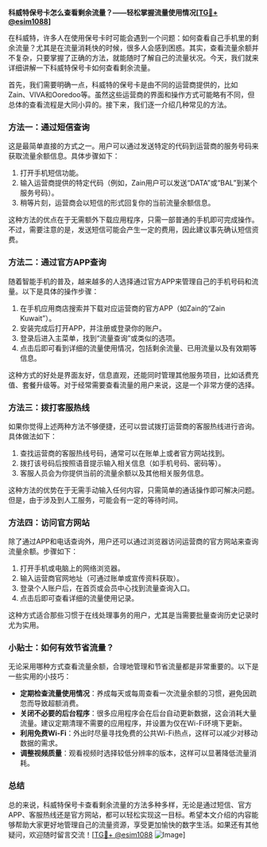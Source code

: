 **科威特保号卡怎么查看剩余流量？——轻松掌握流量使用情况[[TG💪+ @esim1088](https://t.me/s/esim1088)]**

在科威特，许多人在使用保号卡时可能会遇到一个问题：如何查看自己手机里的剩余流量？尤其是在流量消耗快的时候，很多人会感到困惑。其实，查看流量余额并不复杂，只要掌握了正确的方法，就能随时了解自己的流量状况。今天，我们就来详细讲解一下科威特保号卡如何查看剩余流量。

首先，我们需要明确一点，科威特的保号卡是由不同的运营商提供的，比如Zain、VIVA和Ooredoo等。虽然这些运营商的界面和操作方式可能略有不同，但总体的查看流程是大同小异的。接下来，我们逐一介绍几种常见的方法。

### 方法一：通过短信查询

这是最简单直接的方式之一。用户可以通过发送特定的代码到运营商的服务号码来获取流量余额信息。具体步骤如下：

1. 打开手机短信功能。
2. 输入运营商提供的特定代码（例如，Zain用户可以发送“DATA”或“BAL”到某个服务号码）。
3. 稍等片刻，运营商会以短信的形式回复你的当前流量余额信息。

这种方法的优点在于无需额外下载应用程序，只需一部普通的手机即可完成操作。不过，需要注意的是，发送短信可能会产生一定的费用，因此建议事先确认短信资费。

### 方法二：通过官方APP查询

随着智能手机的普及，越来越多的人选择通过官方APP来管理自己的手机号码和流量。以下是具体的操作步骤：

1. 在手机应用商店搜索并下载对应运营商的官方APP（如Zain的“Zain Kuwait”）。
2. 安装完成后打开APP，并注册或登录你的账户。
3. 登录后进入主菜单，找到“流量查询”或类似的选项。
4. 点击后即可看到详细的流量使用情况，包括剩余流量、已用流量以及有效期等信息。

这种方式的好处是界面友好，信息直观，还能同时管理其他服务项目，比如话费充值、套餐升级等。对于经常需要查看流量的用户来说，这是一个非常方便的选择。

### 方法三：拨打客服热线

如果你觉得上述两种方法不够便捷，还可以尝试拨打运营商的客服热线进行咨询。具体做法如下：

1. 查找运营商的客服热线号码，通常可以在账单上或者官方网站找到。
2. 拨打该号码后按照语音提示输入相关信息（如手机号码、密码等）。
3. 客服人员会为你提供当前的流量余额以及其他相关服务信息。

这种方法的优势在于无需手动输入任何内容，只需简单的通话操作即可解决问题。但是，由于涉及到人工服务，可能会有一定的等待时间。

### 方法四：访问官方网站

除了通过APP和电话查询外，用户还可以通过浏览器访问运营商的官方网站来查询流量余额。步骤如下：

1. 打开手机或电脑上的网络浏览器。
2. 输入运营商官网地址（可通过账单或宣传资料获取）。
3. 登录个人账户后，在首页或会员中心找到流量查询入口。
4. 点击后即可查看详细的流量使用记录。

这种方式适合那些习惯于在线处理事务的用户，尤其是当需要批量查询历史记录时尤为实用。

### 小贴士：如何有效节省流量？

无论采用哪种方式查看流量余额，合理地管理和节省流量都是非常重要的。以下是一些实用的小技巧：

- **定期检查流量使用情况**：养成每天或每周查看一次流量余额的习惯，避免因疏忽而导致超额消费。
- **关闭不必要的后台程序**：很多应用程序会在后台自动更新数据，这会消耗大量流量。建议定期清理不需要的应用程序，并设置为仅在Wi-Fi环境下更新。
- **利用免费Wi-Fi**：外出时尽量寻找免费的公共Wi-Fi热点，这样可以减少对移动数据的需求。
- **调整视频质量**：观看视频时选择较低分辨率的版本，这样可以显著降低流量消耗。

### 总结

总的来说，科威特保号卡查看剩余流量的方法多种多样，无论是通过短信、官方APP、客服热线还是官方网站，都可以轻松实现这一目标。希望本文介绍的内容能够帮助大家更好地管理自己的流量资源，享受更加愉快的数字生活。如果还有其他疑问，欢迎随时留言交流！[[TG💪+ @esim1088](https://t.me/s/esim1088) ![Image](https://i.postimg.cc/4NQfJmqS/Snipaste-2025-05-13-00-14-12.png)]